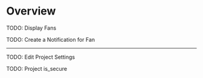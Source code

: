 # Overview

TODO: Display Fans

TODO: Create a Notification for Fan

---

TODO: Edit Project Settings

TODO: Project is_secure
